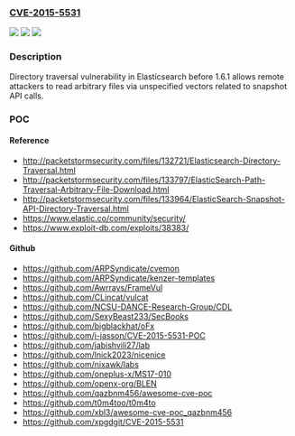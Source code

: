 ### [CVE-2015-5531](https://cve.mitre.org/cgi-bin/cvename.cgi?name=CVE-2015-5531)
![](https://img.shields.io/static/v1?label=Product&message=n%2Fa&color=blue)
![](https://img.shields.io/static/v1?label=Version&message=n%2Fa&color=blue)
![](https://img.shields.io/static/v1?label=Vulnerability&message=n%2Fa&color=brighgreen)

### Description

Directory traversal vulnerability in Elasticsearch before 1.6.1 allows remote attackers to read arbitrary files via unspecified vectors related to snapshot API calls.

### POC

#### Reference
- http://packetstormsecurity.com/files/132721/Elasticsearch-Directory-Traversal.html
- http://packetstormsecurity.com/files/133797/ElasticSearch-Path-Traversal-Arbitrary-File-Download.html
- http://packetstormsecurity.com/files/133964/ElasticSearch-Snapshot-API-Directory-Traversal.html
- https://www.elastic.co/community/security/
- https://www.exploit-db.com/exploits/38383/

#### Github
- https://github.com/ARPSyndicate/cvemon
- https://github.com/ARPSyndicate/kenzer-templates
- https://github.com/Awrrays/FrameVul
- https://github.com/CLincat/vulcat
- https://github.com/NCSU-DANCE-Research-Group/CDL
- https://github.com/SexyBeast233/SecBooks
- https://github.com/bigblackhat/oFx
- https://github.com/j-jasson/CVE-2015-5531-POC
- https://github.com/jabishvili27/lab
- https://github.com/lnick2023/nicenice
- https://github.com/nixawk/labs
- https://github.com/oneplus-x/MS17-010
- https://github.com/openx-org/BLEN
- https://github.com/qazbnm456/awesome-cve-poc
- https://github.com/t0m4too/t0m4to
- https://github.com/xbl3/awesome-cve-poc_qazbnm456
- https://github.com/xpgdgit/CVE-2015-5531

